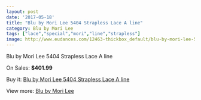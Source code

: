 ```yaml
---
layout: post
date: '2017-05-18'
title: "Blu by Mori Lee 5404 Strapless Lace A line"
category: Blu by Mori Lee
tags: ["lace","special","mori","line","strapless"]
image: http://www.eudances.com/12463-thickbox_default/blu-by-mori-lee-5404-strapless-lace-a-line.jpg
---
```

Blu by Mori Lee 5404 Strapless Lace A line

On Sales: **$401.99**
<a href="https://www.eudances.com/en/blu-by-mori-lee/3853-blu-by-mori-lee-5404-strapless-lace-a-line.html"><amp-img layout="responsive" width="600" height="600" src="//www.eudances.com/12463-thickbox_default/blu-by-mori-lee-5404-strapless-lace-a-line.jpg" alt="Blu by Mori Lee 5404 Strapless Lace A line 0" /></a>
<a href="https://www.eudances.com/en/blu-by-mori-lee/3853-blu-by-mori-lee-5404-strapless-lace-a-line.html"><amp-img layout="responsive" width="600" height="600" src="//www.eudances.com/12467-thickbox_default/blu-by-mori-lee-5404-strapless-lace-a-line.jpg" alt="Blu by Mori Lee 5404 Strapless Lace A line 1" /></a>
<a href="https://www.eudances.com/en/blu-by-mori-lee/3853-blu-by-mori-lee-5404-strapless-lace-a-line.html"><amp-img layout="responsive" width="600" height="600" src="//www.eudances.com/12466-thickbox_default/blu-by-mori-lee-5404-strapless-lace-a-line.jpg" alt="Blu by Mori Lee 5404 Strapless Lace A line 2" /></a>
<a href="https://www.eudances.com/en/blu-by-mori-lee/3853-blu-by-mori-lee-5404-strapless-lace-a-line.html"><amp-img layout="responsive" width="600" height="600" src="//www.eudances.com/12465-thickbox_default/blu-by-mori-lee-5404-strapless-lace-a-line.jpg" alt="Blu by Mori Lee 5404 Strapless Lace A line 3" /></a>
<a href="https://www.eudances.com/en/blu-by-mori-lee/3853-blu-by-mori-lee-5404-strapless-lace-a-line.html"><amp-img layout="responsive" width="600" height="600" src="//www.eudances.com/12464-thickbox_default/blu-by-mori-lee-5404-strapless-lace-a-line.jpg" alt="Blu by Mori Lee 5404 Strapless Lace A line 4" /></a>

Buy it: [Blu by Mori Lee 5404 Strapless Lace A line](https://www.eudances.com/en/blu-by-mori-lee/3853-blu-by-mori-lee-5404-strapless-lace-a-line.html "Blu by Mori Lee 5404 Strapless Lace A line")

View more: [Blu by Mori Lee](https://www.eudances.com/en/39-blu-by-mori-lee "Blu by Mori Lee")